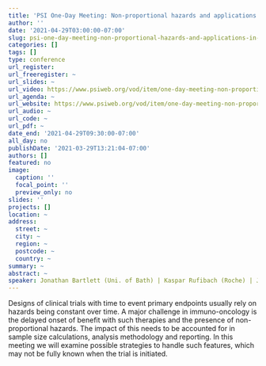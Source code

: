 ```yaml
---
title: 'PSI One-Day Meeting: Non-proportional hazards and applications in immuno-oncology'
author: ''
date: '2021-04-29T03:00:00-07:00'
slug: psi-one-day-meeting-non-proportional-hazards-and-applications-in-immuno-oncology
categories: []
tags: []
type: conference
url_register: 
url_freeregister: ~
url_slides: ~
url_video: https://www.psiweb.org/vod/item/one-day-meeting-non-proportional-hazards-and-applications-in-immuno-oncology
url_agenda: ~
url_website: https://www.psiweb.org/vod/item/one-day-meeting-non-proportional-hazards-and-applications-in-immuno-oncology
url_audio: ~
url_code: ~
url_pdf: ~
date_end: '2021-04-29T09:30:00-07:00'
all_day: no
publishDate: '2021-03-29T13:21:04-07:00'
authors: []
featured: no
image:
  caption: ''
  focal_point: ''
  preview_only: no
slides: ''
projects: []
location: ~
address:
  street: ~
  city: ~
  region: ~
  postcode: ~
  country: ~
summary: ~
abstract: ~
speaker: Jonathan Bartlett (Uni. of Bath) | Kaspar Rufibach (Roche) | Jose Jimenez (Novartis) | John O'Quigley (UCL) | Satrajit Roychoudhury (Pfizer) | Carl-Fredrik Burman (AstraZeneca) | Martin Posch (Medical University of Vienna)
---
```

<!--more-->
Designs of clinical trials with time to event primary endpoints usually rely on hazards being constant over time. A major challenge in immuno-oncology is the delayed onset of benefit with such therapies and the presence of non-proportional hazards. The impact of this needs to be accounted for in sample size calculations, analysis methodology and reporting. In this meeting we will examine possible strategies to handle such features, which may not be fully known when the trial is initiated.
